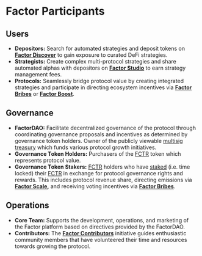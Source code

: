 # Factor Participants

## **Users**

* **Depositors:** Search for automated strategies and deposit tokens on [**Factor Discover**](../../factor-discover/factor-discover/) to gain exposure to curated DeFi strategies.
* **Strategists:** Create complex multi-protocol strategies and share automated alphas with depositors on [**Factor Studio**](../../factor-studio/factor-studio.md) to earn strategy management fees.
* **Protocols:** Seamlessly bridge protocol value by creating integrated strategies and participate in directing ecosystem incentives via [**Factor Bribes**](../factor-bribe/) or [**Factor Boost**](../factor-boost/).

## **Governance**

* **FactorDAO:** Facilitate decentralized governance of the protocol through coordinating governance proposals and incentives as determined by governance token holders. Owner of the publicly viewable [multisig treasury](https://docs.factor.fi/governance/factordao/factordao-multisig-addresses) which funds various protocol growth initiatives.
* **Governance Token Holders:** Purchasers of the [FCTR](https://docs.factor.fi/governance/fctr-token#fctr) token which represents protocol value.
* **Governance Token Stakers:** [FCTR](https://docs.factor.fi/governance/fctr-token#fctr) holders who have [staked](https://docs.factor.fi/governance/fctr-token/staking-and-governance) (i.e. time locked) their [FCTR](https://docs.factor.fi/governance/fctr-token#fctr) in exchange for protocol governance rights and rewards. This includes protocol revenue share, directing emissions via [**Factor Scale**](../factor-scale/)**,** and receiving voting incentives via [**Factor Bribes**](../factor-bribe/).

## **Operations**

* **Core Team:** Supports the development, operations, and marketing of the Factor platform based on directives provided by the FactorDAO.
* **Contributors:** The [**Factor Contributors**](../../community/factor-contributors.md) initiative guides enthusiastic community members that have volunteered their time and resources towards growing the protocol.
